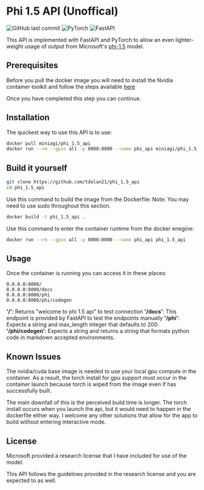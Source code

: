 # Phi 1.5 API (Unoffical)

![GitHub last commit](https://img.shields.io/github/last-commit/tdolan21/phi_1.5_api)
![PyTorch](https://img.shields.io/badge/PyTorch-1.9-orange)
![FastAPI](https://img.shields.io/badge/FastAPI-0.68-blue)

This API is implemented with FastAPI and PyTorch to allow an even lighter-weight usage of output from Microsoft's [phi-1.5](https://huggingface.co/microsoft/phi-1_5) model.


## Prerequisites

Before you pull the docker image you will need to install the Nvidia container toolkit and follow the steps available [here](https://docs.nvidia.com/datacenter/cloud-native/container-toolkit/latest/install-guide.html)

Once you have completed this step you can continue.

## Installation

The quickest way to use this API is to use:

```bash
docker pull miniagi/phi_1.5_api
docker run --rm --gpus all -p 8000:8000 --name phi_api miniagi/phi_1.5_api
```


## Build it yourself


```bash
git clone https://github.com/tdolan21/phi_1.5_api
cd phi_1.5_api
```

Use this command to build the image from the Dockerfile:
Note: You may need to use sudo throughout this section.


```bash
docker build -t phi_1.5_api .

```
Use this command to enter the container runtime from the docker enegine:

```bash
docker run --rm --gpus all -p 8000:8000 --name phi_api phi_1.5_api
```


## Usage

Once the container is running you can access it in these places:

```
0.0.0.0:8000/
0.0.0.0:8000/docs
0.0.0.0:8000/phi
0.0.0.0:8000/phi/codegen
```
**'/'**: Returns "welcome to phi 1.5 api" to test connection
**'/docs'**: This endpoint is provided by FastAPI to test the endpoints manually
**'/phi'**: Expects a string and max_length integer that defaults to 200.
**'/phi/codegen'**: Expects a string and returns a string that formats python code in markdown accepted environments. 


## Known Issues

The nvidia/cuda base image is needed to use your local gpu compute in the container. As a result, the torch install for gpu support must occur in the container launch because torch is wiped from the image even if has successfully built.

The main downfall of this is the perceived build time is longer. The torch install occurs when you launch the api, but it would need to happen in the dockerfile either way. I welcome any other solutions that allow for the app to build without entering interactive mode.

## License

Microsoft provided a research license that I have included for use of the model.

This API follows the guidelines provided in the research license and you are expected to as well.
